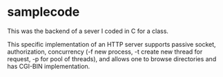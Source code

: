 # samplecode
This was the backend of a sever I coded in C for a class. 

This specific implementation of an HTTP server supports passive socket, authorization, concurrency (-f new process, -t create new thread for request, -p for pool of threads), and allows one to browse directories and has CGI-BIN implementation.
